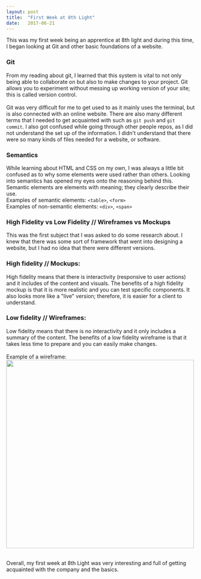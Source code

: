 ```yaml
---
layout: post
title:  "First Week at 8th Light"
date:   2017-06-21
---
```


This was my first week being an apprentice at 8th light and during this time, I began looking at Git and other basic foundations of a website.

### Git
From my reading about git, I learned that this system is vital to not only being able to collaborate on but also to make changes to your project. Git allows you to experiment without messing up working version of your site; this is called version control.
<br>
<br>
Git was very difficult for me to get used to as it mainly uses the terminal, but is also connected with an online website. There are also many different terms that I needed to get acquainted with such as `git push` and `git commit`. I also got confused while going through other people repos, as I did not understand the set up of the information. I didn't understand that there were so many kinds of files needed for a website, or software.

### Semantics
While learning about HTML and CSS on my own, I was always a little bit confused as to why some elements were used rather than others. Looking into semantics has opened my eyes onto the reasoning behind this. Semantic elements are elements with meaning; they clearly describe their use.
<br>Examples of semantic elements: `<table>`, `<form>`
<br>Examples of non-semantic elements: `<div>`, `<span>`

### High Fidelity vs Low Fidelity // Wireframes vs Mockups
This was the first subject that I was asked to do some research about. I knew that there was some sort of framework that went into designing a website, but I had no idea that there were different versions.

### High fidelity // Mockups:
High fidelity means that there is interactivity (responsive to user actions) and it includes of the content and visuals. The benefits of a high fidelity mockup is that it is more realistic and you can test specific components. It also looks more like a "live" version; therefore, it is easier for a client to understand.

### Low fidelity // Wireframes:
Low fidelity means that there is no interactivity and it only includes a summary of the content. The benefits of a low fidelity wireframe is that it takes less time to prepare and you can easily make changes.
<br>
<br>Example of a wireframe:
<img src="/mockup.img" style="width: 500px; margin: auto; align: center;" align="top">

<br>
Overall, my first week at 8th Light was very interesting and full of getting acquainted with the company and the basics.
